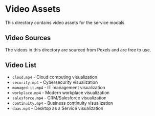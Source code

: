 # Video Assets

This directory contains video assets for the service modals.

## Video Sources

The videos in this directory are sourced from Pexels and are free to use.

## Video List

- `cloud.mp4` - Cloud computing visualization
- `security.mp4` - Cybersecurity visualization
- `managed-it.mp4` - IT management visualization
- `workplace.mp4` - Modern workplace visualization
- `salesforce.mp4` - CRM/Salesforce visualization
- `continuity.mp4` - Business continuity visualization
- `daas.mp4` - Desktop as a Service visualization